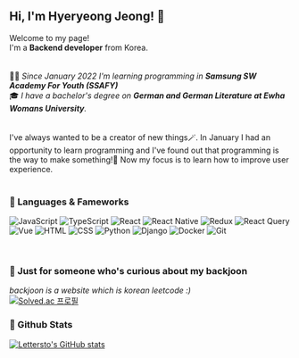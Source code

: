 ## Hi, I'm Hyeryeong Jeong! 🌿

Welcome to my page! <br/>
I'm a **Backend developer** from Korea.
<br/>
<br/>
<br/>
👩‍💻 _Since January 2022 I'm learning programming in **Samsung SW Academy For Youth (SSAFY)**_ <br/>
🎓 _I have a bachelor's degree on **German and German Literature at Ewha Womans University**._ <br/>
<br/>
<br/>
I've always wanted to be a creator of new things🪄. In January I had an opportunity to learn programming and I've found out that programming is the way to make something!🎉 Now my focus is to learn how to improve user experience.
<br/>
<br/>
### 🌱 Languages & Fameworks 
![JavaScript](https://img.shields.io/badge/-JavaScript-F0DB4F?logo=javascript&logoColor=white&style=flat-square)
![TypeScript](https://img.shields.io/badge/-TypeScript-007acc?logo=typescript&logoColor=white&style=flat-square)
![React](https://img.shields.io/badge/-React-61DAFB?logo=react&logoColor=white&style=flat-square)
![React Native](https://img.shields.io/badge/-ReactNative-61DAFB?logo=react&logoColor=white&style=flat-square)
![Redux](https://img.shields.io/badge/-Redux-764abc?logo=redux&logoColor=white&style=flat-square)
![React Query](https://img.shields.io/badge/-ReactQuery-FF4154?logo=redux&logoColor=white&style=flat-square)
![Vue](https://img.shields.io/badge/-Vue-41B883?logo=vue&logoColor=white&style=flat-square)
![HTML](https://img.shields.io/badge/-HTML5-f06529?logo=html5&logoColor=white&style=flat-square)
![CSS](https://img.shields.io/badge/-CSS3-2965f1?logo=css3&logoColor=white&style=flat-square)
![Python](https://img.shields.io/badge/-Python-4B8BBE?logo=python&logoColor=white&style=flat-square)
![Django](https://img.shields.io/badge/-Django-092e20?logo=django&logoColor=white&style=flat-square)
![Docker](https://img.shields.io/badge/-Docker-0db7ed?logo=docker&logoColor=white&style=flat-square)
![Git](https://img.shields.io/badge/-Git-F1502F?logo=git&logoColor=white&style=flat-square)


<br/>

### 🌱 Just for someone who's curious about my backjoon <br/>
_backjoon is a website which is korean leetcode :)_<br/>
[![Solved.ac
프로필](http://mazassumnida.wtf/api/v2/generate_badge?boj=letterieren)](https://solved.ac/letterieren)

### 🌱 Github Stats <br/>
[![Lettersto's GitHub stats](https://github-readme-stats.vercel.app/api?username=lettersto&hide=stars&title_color=95B634)](https://github.com/anuraghazra/github-readme-stats)



